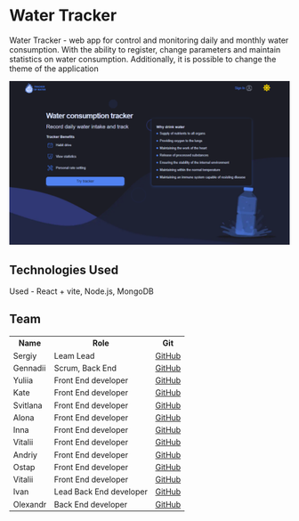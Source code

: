 <h1 >Water Tracker</h1>

<p> Water Tracker - web app for control and monitoring daily and monthly water consumption.
With the ability to register, change parameters and maintain statistics on water consumption.
Additionally, it is possible to change the theme of the application
</p>

![alt text](image.png)

<h2>Technologies Used</h2>
<p>Used - React + vite, Node.js, MongoDB</p>

<h2>Team</h2>

<table>
    <tr>
        <th>Name</th>
        <th>Role</th>
          <th>Git</th>
    </tr>
    <tr>
        <td>Sergiy</td>
        <td>Leam Lead </td>
        <td><a href="https://github.com/shulsergio" target="_blank" rel="noopener noreferrer">GitHub</a></td>
</tr>
    <tr>
        <td> Gennadii</td>
        <td>Scrum, Back End</td>
        <td><a href="https://github.com/GenchikS" target="_blank" rel="noopener noreferrer">GitHub</a></td>
</tr>    <tr>
        <td> Yuliia </td>
        <td>Front End developer </td>
        <td><a href="https://github.com/yuliia-vorobei" target="_blank" rel="noopener noreferrer">GitHub</a></td>
</tr>    <tr>
        <td> Kate </td>
        <td>Front End developer </td>
        <td><a href="https://github.com/turchynska" target="_blank" rel="noopener noreferrer">GitHub</a></td>
</tr>    <tr>
        <td> Svitlana </td>
        <td>Front End developer </td>
        <td><a href="https://github.com/svitlanahavrylets" target="_blank" rel="noopener noreferrer">GitHub</a></td>
</tr>    <tr>
        <td> Alona </td>
        <td>Front End developer </td>
        <td><a href="https://github.com/AlenaZabolotskykh" target="_blank" rel="noopener noreferrer">GitHub</a></td>
</tr>    <tr>
        <td> Inna </td>
        <td>Front End developer </td>
        <td><a href="https://github.com/Inna-Starovytska" target="_blank" rel="noopener noreferrer">GitHub</a></td>
</tr>    <tr>
        <td> Vitalii </td>
        <td> Front End developer </td>
        <td><a href="https://github.com/baschenko" target="_blank" rel="noopener noreferrer">GitHub</a></td>
</tr>
</tr>    <tr>
        <td> Andriy </td>
        <td> Front End developer </td>
        <td><a href="https://github.com/AndriyGoncharuk" target="_blank" rel="noopener noreferrer">GitHub</a></td>
</tr>
</tr>    <tr>
        <td> Ostap </td>
        <td> Front End developer </td>
        <td><a href="https://github.com/OstapUrdey" target="_blank" rel="noopener noreferrer">GitHub</a></td>
</tr>
</tr>    <tr>
        <td> Vitalii </td>
        <td> Front End developer </td>
        <td><a href="https://github.com/0Vitaliy" target="_blank" rel="noopener noreferrer">GitHub</a></td>
</tr>
</tr>    <tr>
        <td> Ivan </td>
        <td>Lead Back End developer </td>
        <td><a href="https://github.com/bahioiiia" target="_blank" rel="noopener noreferrer">GitHub</a></td>
</tr>
</tr>    <tr>
        <td> Olexandr  </td>
        <td> Back End developer </td>
        <td><a href="https://github.com/Solovey260885" target="_blank" rel="noopener noreferrer">GitHub</a></td>
</tr>

</table>
